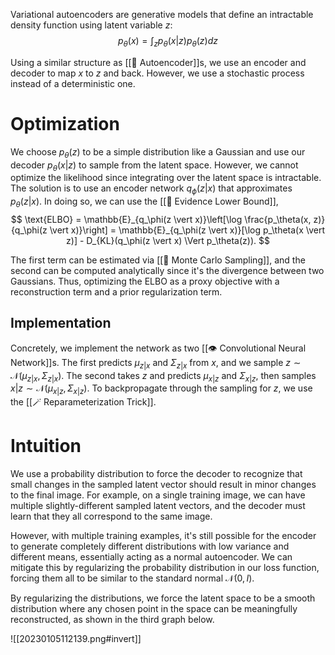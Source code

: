 Variational autoencoders are generative models that define an intractable density function using latent variable $z$: 
$$
p_\theta(x) = \int_z p_\theta(x \vert z)p_\theta(z) dz
$$

Using a similar structure as [[🧬 Autoencoder]]s, we use an encoder and decoder to map $x$ to $z$ and back. However, we use a stochastic process instead of a deterministic one.

# Optimization
We choose $p_\theta(z)$ to be a simple distribution like a Gaussian and use our decoder $p_\theta(x \vert z)$ to sample from the latent space. However, we cannot optimize the likelihood since integrating over the latent space is intractable. The solution is to use an encoder network $q_\phi(z \vert x)$ that approximates $p_\theta(z \vert x)$. In doing so, we can use the [[🧬 Evidence Lower Bound]], 
$$
\text{ELBO} = \mathbb{E}_{q_\phi(z \vert x)}\left[\log \frac{p_\theta(x, z)}{q_\phi(z \vert x)}\right] = \mathbb{E}_{q_\phi(z \vert x)}[\log p_\theta(x \vert z)] - D_{KL}(q_\phi(z \vert x) \Vert p_\theta(z)).
$$


The first term can be estimated via [[🤔 Monte Carlo Sampling]], and the second can be computed analytically since it's the divergence between two Gaussians. Thus, optimizing the ELBO as a proxy objective with a reconstruction term and a prior regularization term.

## Implementation
Concretely, we implement the network as two [[👁️ Convolutional Neural Network]]s. The first predicts $\mu_{z \vert x}$ and $\Sigma_{z \vert x}$ from $x$, and we sample $z \sim \mathcal{N}(\mu_{z \vert x}, \Sigma_{z \vert x})$. The second takes $z$ and predicts $\mu_{x \vert z}$ and $\Sigma_{x \vert z}$, then samples $x \vert z \sim \mathcal{N}(\mu_{x \vert z}, \Sigma_{x \vert z})$. To backpropagate through the sampling for $z$, we use the [[🪄 Reparameterization Trick]].

# Intuition
We use a probability distribution to force the decoder to recognize that small changes in the sampled latent vector should result in minor changes to the final image. For example, on a single training image, we can have multiple slightly-different sampled latent vectors, and the decoder must learn that they all correspond to the same image.

However, with multiple training examples, it's still possible for the encoder to generate completely different distributions with low variance and different means, essentially acting as a normal autoencoder. We can mitigate this by regularizing the probability distribution in our loss function, forcing them all to be similar to the standard normal $\mathcal{N}(0, I)$.

By regularizing the distributions, we force the latent space to be a smooth distribution where any chosen point in the space can be meaningfully reconstructed, as shown in the third graph below.

![[20230105112139.png#invert]]